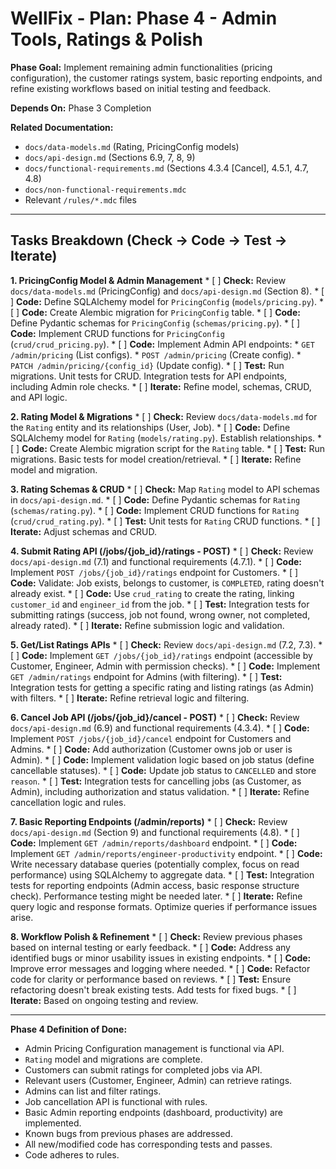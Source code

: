 # WellFix - Plan: Phase 4 - Admin Tools, Ratings & Polish

**Phase Goal:** Implement remaining admin functionalities (pricing configuration), the customer ratings system, basic reporting endpoints, and refine existing workflows based on initial testing and feedback.

**Depends On:** Phase 3 Completion

**Related Documentation:**
*   `docs/data-models.md` (Rating, PricingConfig models)
*   `docs/api-design.md` (Sections 6.9, 7, 8, 9)
*   `docs/functional-requirements.md` (Sections 4.3.4 [Cancel], 4.5.1, 4.7, 4.8)
*   `docs/non-functional-requirements.mdc`
*   Relevant `/rules/*.mdc` files

---

## Tasks Breakdown (Check -> Code -> Test -> Iterate)

**1. PricingConfig Model & Admin Management**
    *   [ ] **Check:** Review `docs/data-models.md` (PricingConfig) and `docs/api-design.md` (Section 8).
    *   [ ] **Code:** Define SQLAlchemy model for `PricingConfig` (`models/pricing.py`).
    *   [ ] **Code:** Create Alembic migration for `PricingConfig` table.
    *   [ ] **Code:** Define Pydantic schemas for `PricingConfig` (`schemas/pricing.py`).
    *   [ ] **Code:** Implement CRUD functions for `PricingConfig` (`crud/crud_pricing.py`).
    *   [ ] **Code:** Implement Admin API endpoints:
        *   `GET /admin/pricing` (List configs).
        *   `POST /admin/pricing` (Create config).
        *   `PATCH /admin/pricing/{config_id}` (Update config).
    *   [ ] **Test:** Run migrations. Unit tests for CRUD. Integration tests for API endpoints, including Admin role checks.
    *   [ ] **Iterate:** Refine model, schemas, CRUD, and API logic.

**2. Rating Model & Migrations**
    *   [ ] **Check:** Review `docs/data-models.md` for the `Rating` entity and its relationships (User, Job).
    *   [ ] **Code:** Define SQLAlchemy model for `Rating` (`models/rating.py`). Establish relationships.
    *   [ ] **Code:** Create Alembic migration script for the `Rating` table.
    *   [ ] **Test:** Run migrations. Basic tests for model creation/retrieval.
    *   [ ] **Iterate:** Refine model and migration.

**3. Rating Schemas & CRUD**
    *   [ ] **Check:** Map `Rating` model to API schemas in `docs/api-design.md`.
    *   [ ] **Code:** Define Pydantic schemas for `Rating` (`schemas/rating.py`).
    *   [ ] **Code:** Implement CRUD functions for `Rating` (`crud/crud_rating.py`).
    *   [ ] **Test:** Unit tests for `Rating` CRUD functions.
    *   [ ] **Iterate:** Adjust schemas and CRUD.

**4. Submit Rating API (/jobs/{job_id}/ratings - POST)**
    *   [ ] **Check:** Review `docs/api-design.md` (7.1) and functional requirements (4.7.1).
    *   [ ] **Code:** Implement `POST /jobs/{job_id}/ratings` endpoint for Customers.
    *   [ ] **Code:** Validate: Job exists, belongs to customer, is `COMPLETED`, rating doesn't already exist.
    *   [ ] **Code:** Use `crud_rating` to create the rating, linking `customer_id` and `engineer_id` from the job.
    *   [ ] **Test:** Integration tests for submitting ratings (success, job not found, wrong owner, not completed, already rated).
    *   [ ] **Iterate:** Refine submission logic and validation.

**5. Get/List Ratings APIs**
    *   [ ] **Check:** Review `docs/api-design.md` (7.2, 7.3).
    *   [ ] **Code:** Implement `GET /jobs/{job_id}/ratings` endpoint (accessible by Customer, Engineer, Admin with permission checks).
    *   [ ] **Code:** Implement `GET /admin/ratings` endpoint for Admins (with filtering).
    *   [ ] **Test:** Integration tests for getting a specific rating and listing ratings (as Admin) with filters.
    *   [ ] **Iterate:** Refine retrieval logic and filtering.

**6. Cancel Job API (/jobs/{job_id}/cancel - POST)**
    *   [ ] **Check:** Review `docs/api-design.md` (6.9) and functional requirements (4.3.4).
    *   [ ] **Code:** Implement `POST /jobs/{job_id}/cancel` endpoint for Customers and Admins.
    *   [ ] **Code:** Add authorization (Customer owns job or user is Admin).
    *   [ ] **Code:** Implement validation logic based on job status (define cancellable statuses).
    *   [ ] **Code:** Update job status to `CANCELLED` and store `reason`.
    *   [ ] **Test:** Integration tests for cancelling jobs (as Customer, as Admin), including authorization and status validation.
    *   [ ] **Iterate:** Refine cancellation logic and rules.

**7. Basic Reporting Endpoints (/admin/reports)**
    *   [ ] **Check:** Review `docs/api-design.md` (Section 9) and functional requirements (4.8).
    *   [ ] **Code:** Implement `GET /admin/reports/dashboard` endpoint.
    *   [ ] **Code:** Implement `GET /admin/reports/engineer-productivity` endpoint.
    *   [ ] **Code:** Write necessary database queries (potentially complex, focus on read performance) using SQLAlchemy to aggregate data.
    *   [ ] **Test:** Integration tests for reporting endpoints (Admin access, basic response structure check). Performance testing might be needed later.
    *   [ ] **Iterate:** Refine query logic and response formats. Optimize queries if performance issues arise.

**8. Workflow Polish & Refinement**
    *   [ ] **Check:** Review previous phases based on internal testing or early feedback.
    *   [ ] **Code:** Address any identified bugs or minor usability issues in existing endpoints.
    *   [ ] **Code:** Improve error messages and logging where needed.
    *   [ ] **Code:** Refactor code for clarity or performance based on reviews.
    *   [ ] **Test:** Ensure refactoring doesn't break existing tests. Add tests for fixed bugs.
    *   [ ] **Iterate:** Based on ongoing testing and review.

---

**Phase 4 Definition of Done:**
*   Admin Pricing Configuration management is functional via API.
*   `Rating` model and migrations are complete.
*   Customers can submit ratings for completed jobs via API.
*   Relevant users (Customer, Engineer, Admin) can retrieve ratings.
*   Admins can list and filter ratings.
*   Job cancellation API is functional with rules.
*   Basic Admin reporting endpoints (dashboard, productivity) are implemented.
*   Known bugs from previous phases are addressed.
*   All new/modified code has corresponding tests and passes.
*   Code adheres to rules. 
